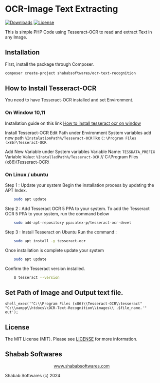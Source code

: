 # OCR-Image Text Extracting

[![Downloads](https://poser.pugx.org/ShababSoftwares/OCR-Text-Reorganization/d/total.svg)](https://github.com/ShababSoftwares/OCR-Text-Reorganization)
[![License](https://poser.pugx.org/ShababSoftwares/OCR-Text-Recognition/license.svg)](LICENSE.md)

This is simple PHP Code using Tesseract-OCR to read and extract Text in any Image.

## Installation

First, install the package through Composer.

```bash
composer create-project shababsoftwares/ocr-text-recognition
```

## How to Install Tesseract-OCR

You need to have Tesseract-OCR installed and set Environment.
    
### On Window 10,11

Installation guide on this link <a href="https://ironsoftware.com/csharp/ocr/blog/ocr-tools/tesseract-ocr-windows/" target="_blank">How to install tesseract ocr on window</a>

Install Tesseract-OCR 
Edit Path under Environment System variables 
add new path
    `%InstalationPath%/Tesseract-OCR`
like
    `C:\Program Files (x86)\Tesseract-OCR`
    
Add New Variable under System variables
Variable Name: `TESSDATA_PREFIX`
Variable Value: `%InstalledPath%/Tesseract-OCR` // C:\Program Files (x86)\Tesseract-OCR\

### On Linux / ubuntu

Step 1 : Update your system
Begin the installation process by updating the APT Index.
```bash
    sudo apt update
```

Step 2 : Add Tesseract OCR 5 PPA to your system.
To add the Tesseract OCR 5 PPA to your system, run the command below
```bash
    sudo add-apt-repository ppa:alex-p/tesseract-ocr-devel
```
Step 3 : Install Tesseract on Ubuntu
Run the command :
```bash
    sudo apt install -y tesseract-ocr
```
Once installation is complete update your system
```bash
    sudo apt update 
```
Confirm the Tesseract version installed.
```bash
    $ tesseract --version
```

## Set Path of Image and Output text file.

    shell_exec('"C:\\Program Files (x86)\\Tesseract-OCR\\tesseract" "C:\\xampp\\htdocs\\OCR-Text-Recognition\\images\\'.$file_name.'" out');
    
## License

The MIT License (MIT). Please see [LICENSE](LICENSE.md) for more information.

## Shabab Softwares

<p align="center"><a href="https://www.shababsoftwares.com" target="_blank">www.shababsoftwares.com</a></p>

Shabab Softwares (c) 2024